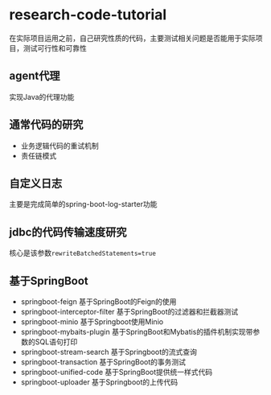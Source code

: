 # research-code-tutorial
在实际项目运用之前，自己研究性质的代码，主要测试相关问题是否能用于实际项目，测试可行性和可靠性

## agent代理
实现Java的代理功能

## 通常代码的研究
- 业务逻辑代码的重试机制
- 责任链模式

## 自定义日志
主要是完成简单的spring-boot-log-starter功能

## jdbc的代码传输速度研究

核心是该参数`rewriteBatchedStatements=true`

## 基于SpringBoot
- springboot-feign 基于SpringBoot的Feign的使用
- springboot-interceptor-filter 基于SpringBoot的过滤器和拦截器测试
- springboot-minio 基于Springboot使用Minio
- springboot-mybaits-plugin  基于SpringBoot和Mybatis的插件机制实现带参数的SQL语句打印
- springboot-stream-search 基于Springboot的流式查询
- springboot-transaction 基于SpringBoot的事务测试
- springboot-unified-code 基于SpringBoot提供统一样式代码
- springboot-uploader 基于Springboot的上传代码




